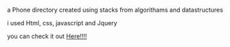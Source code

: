 a Phone directory created using stacks from algorithams and datastructures

i used Html, css, javascript and Jquery

you can check it out [Here!!!!](https://mufacy.github.io/Phone-Directory/)
